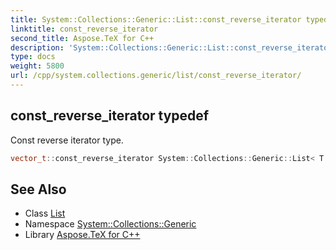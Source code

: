 ```yaml
---
title: System::Collections::Generic::List::const_reverse_iterator typedef
linktitle: const_reverse_iterator
second_title: Aspose.TeX for C++
description: 'System::Collections::Generic::List::const_reverse_iterator typedef. Const reverse iterator type in C++.'
type: docs
weight: 5800
url: /cpp/system.collections.generic/list/const_reverse_iterator/
---
```

## const_reverse_iterator typedef


Const reverse iterator type.

```cpp
vector_t::const_reverse_iterator System::Collections::Generic::List< T >::const_reverse_iterator
```

## See Also

* Class [List](../)
* Namespace [System::Collections::Generic](../../)
* Library [Aspose.TeX for C++](../../../)
